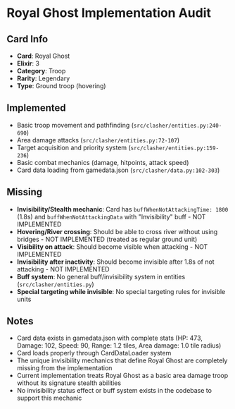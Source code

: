 # Royal Ghost Implementation Audit

## Card Info
- **Card**: Royal Ghost
- **Elixir**: 3
- **Category**: Troop
- **Rarity**: Legendary
- **Type**: Ground troop (hovering)

## Implemented
- Basic troop movement and pathfinding (`src/clasher/entities.py:240-690`)
- Area damage attacks (`src/clasher/entities.py:72-107`)
- Target acquisition and priority system (`src/clasher/entities.py:159-236`)
- Basic combat mechanics (damage, hitpoints, attack speed)
- Card data loading from gamedata.json (`src/clasher/data.py:102-303`)

## Missing
- **Invisibility/Stealth mechanic**: Card has `buffWhenNotAttackingTime: 1800` (1.8s) and `buffWhenNotAttackingData` with "Invisibility" buff - NOT IMPLEMENTED
- **Hovering/River crossing**: Should be able to cross river without using bridges - NOT IMPLEMENTED (treated as regular ground unit)
- **Visibility on attack**: Should become visible when attacking - NOT IMPLEMENTED
- **Invisibility after inactivity**: Should become invisible after 1.8s of not attacking - NOT IMPLEMENTED
- **Buff system**: No general buff/invisibility system in entities (`src/clasher/entities.py`)
- **Special targeting while invisible**: No special targeting rules for invisible units

## Notes
- Card data exists in gamedata.json with complete stats (HP: 473, Damage: 102, Speed: 90, Range: 1.2 tiles, Area damage: 1.0 tile radius)
- Card loads properly through CardDataLoader system
- The unique invisibility mechanics that define Royal Ghost are completely missing from the implementation
- Current implementation treats Royal Ghost as a basic area damage troop without its signature stealth abilities
- No invisibility status effect or buff system exists in the codebase to support this mechanic